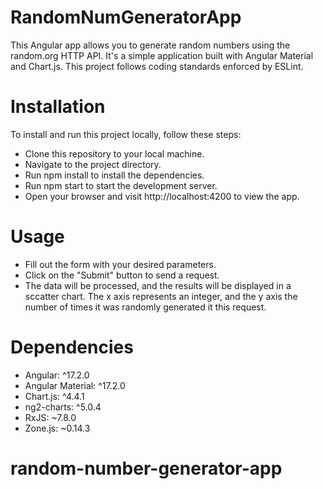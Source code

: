 # RandomNumGeneratorApp

This Angular app allows you to generate random numbers using the random.org HTTP API. It's a simple application built with Angular Material and Chart.js. This project follows coding standards enforced by ESLint.

# Installation

To install and run this project locally, follow these steps:

- Clone this repository to your local machine.  
- Navigate to the project directory.  
-  Run npm install to install the dependencies.  
- Run npm start to start the development server.  
- Open your browser and visit http://localhost:4200 to view the app.  

# Usage

- Fill out the form with your desired parameters.  
- Click on the "Submit" button to send a request.  
- The data will be processed, and the results will be displayed in a sccatter chart. The x axis represents an integer, and the y axis the number of times it was randomly generated it this request.

# Dependencies

- Angular: ^17.2.0  
- Angular Material: ^17.2.0  
- Chart.js: ^4.4.1  
- ng2-charts: ^5.0.4  
- RxJS: ~7.8.0  
- Zone.js: ~0.14.3  

# random-number-generator-app
